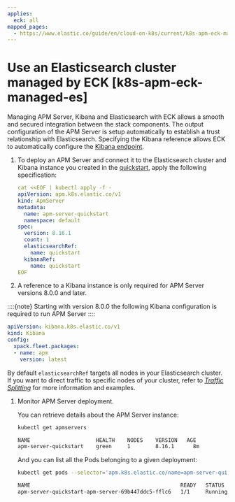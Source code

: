 ```yaml
---
applies:
  eck: all
mapped_pages:
  - https://www.elastic.co/guide/en/cloud-on-k8s/current/k8s-apm-eck-managed-es.html
---
```


# Use an Elasticsearch cluster managed by ECK [k8s-apm-eck-managed-es]

Managing APM Server, Kibana and Elasticsearch with ECK allows a smooth and secured integration between the stack components. The output configuration of the APM Server is setup automatically to establish a trust relationship with Elasticsearch. Specifying the Kibana reference allows ECK to automatically configure the [Kibana endpoint](https://www.elastic.co/guide/en/apm/server/current/setup-kibana-endpoint.html).

1. To deploy an APM Server and connect it to the Elasticsearch cluster and Kibana instance you created in the [quickstart](deploy-an-orchestrator.md), apply the following specification:

    ```yaml
    cat <<EOF | kubectl apply -f -
    apiVersion: apm.k8s.elastic.co/v1
    kind: ApmServer
    metadata:
      name: apm-server-quickstart
      namespace: default
    spec:
      version: 8.16.1
      count: 1
      elasticsearchRef:
        name: quickstart
      kibanaRef:
        name: quickstart
    EOF
    ```

1. A reference to a Kibana instance is only required for APM Server versions 8.0.0 and later.


::::{note}
Starting with version 8.0.0 the following Kibana configuration is required to run APM Server
::::


```yaml
apiVersion: kibana.k8s.elastic.co/v1
kind: Kibana
config:
  xpack.fleet.packages:
  - name: apm
    version: latest
```

By default `elasticsearchRef` targets all nodes in your Elasticsearch cluster. If you want to direct traffic to specific nodes of your cluster, refer to [*Traffic Splitting*](requests-routing-to-elasticsearch-nodes.md) for more information and examples.

1. Monitor APM Server deployment.

    You can retrieve details about the APM Server instance:

    ```sh
    kubectl get apmservers
    ```

    ```sh
    NAME                     HEALTH    NODES    VERSION   AGE
    apm-server-quickstart    green     1        8.16.1      8m
    ```

    And you can list all the Pods belonging to a given deployment:

    ```sh
    kubectl get pods --selector='apm.k8s.elastic.co/name=apm-server-quickstart'
    ```

    ```sh
    NAME                                                READY   STATUS    RESTARTS   AGE
    apm-server-quickstart-apm-server-69b447ddc5-fflc6   1/1     Running   0          2m50s
    ```
